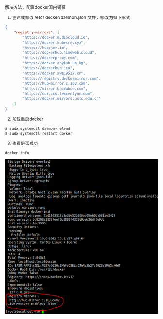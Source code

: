 解决方法，配置docker国内镜像
1. 创建或修改 /etc/ docker/daemon.json 文件，修改为如下形式
```json
{
    "registry-mirrors": [
        "https://docker.m.daocloud.io",
        "https://docker.kubesre.xyz",
        "https://huecker.io",
        "https://dockerhub.timeweb.cloud",
        "https://dockerproxy.com",
        "https://docker.anyhub.us.kg",
        "https://dockerhub.icu",
        "https://docker.aws19527.cn",
        "https://registry.dockermirror.com",
        "https://hub-mirror.c.163.com",
        "https://mirror.baidubce.com",
        "https://ccr.ccs.tencentyun.com",
        "https://docker.mirrors.ustc.edu.cn"
    ]
}
```

2. 加载重启docker
```
$ sudo systemctl daemon-reload
$ sudo systemctl restart docker
```

3. 查看是否成功
```
docker info
```

![图片](/asset/Pastedimage20240830182306.png)